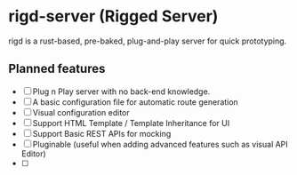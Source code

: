 # rigd-server (Rigged Server)
rigd is a rust-based, pre-baked, plug-and-play server for quick prototyping.

## Planned features

- [ ] Plug n Play server with no back-end knowledge.
- [ ] A basic configuration file for automatic route generation
- [ ] Visual configuration editor
- [ ] Support HTML Template / Template Inheritance for UI
- [ ] Support Basic REST APIs for mocking
- [ ] Pluginable (useful when adding advanced features such as visual API Editor)
- [ ] 
